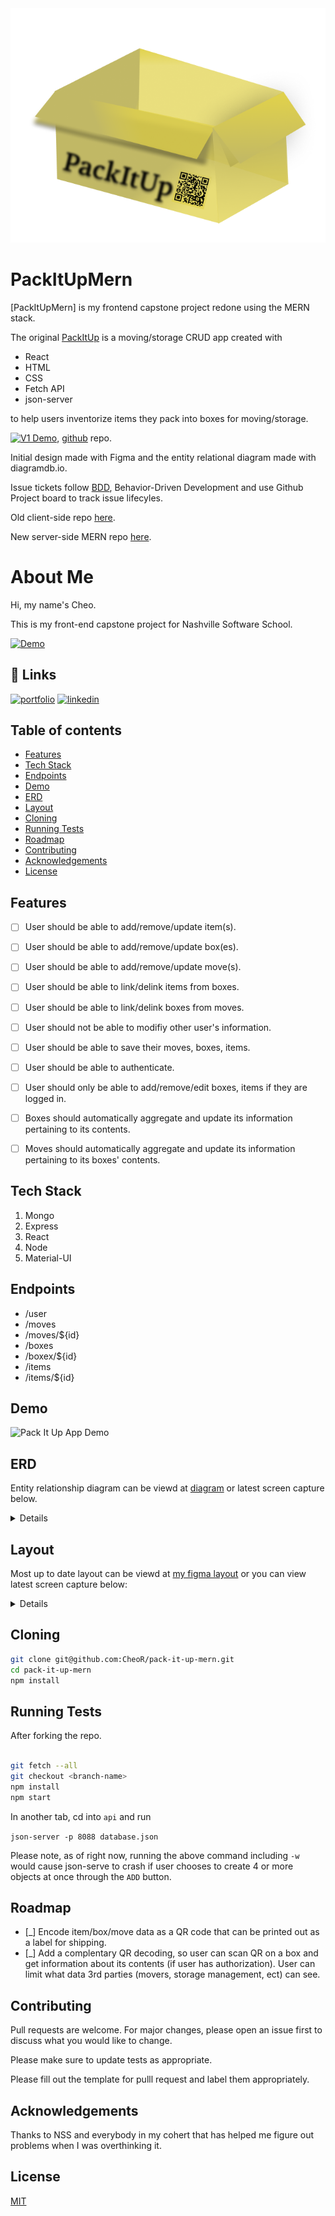 <img src="./assets/images/PackItUpLogo.png" alt="Pack It Up Logo" />

# PackItUpMern

[PackItUpMern] is my frontend capstone project redone using the MERN stack.

The original [PackItUp](https://cr-demo--packitup.netlify.app) is a moving/storage CRUD app created with

- React
- HTML
- CSS
- Fetch API
- json-server

to help users inventorize items they pack into boxes for moving/storage.

[![V1 Demo](https://img.shields.io/badge/Live%20Demo-PackItUp-green)](https://cr-demo--packitup.netlify.app), [github](https://github.com/CheoR/pack-it-up) repo.

Initial design made with Figma and the entity relational diagram made with diagramdb.io.

Issue tickets follow [BDD](https://en.wikipedia.org/wiki/Behavior-driven_development#Behavioral_specifications), Behavior-Driven Development and use Github Project board to track issue lifecyles.

Old client-side repo [here](https://github.com/CheoR/pack-it-up).

New server-side MERN repo [here](https://github.com/CheoR/pack-it-up-mern-server).

# About Me

Hi, my name's Cheo.

This is my front-end capstone project for Nashville Software School.

[![Demo](https://img.shields.io/badge/Live%20Demo-PackItUp-green)](https://cr-demo--packitup.netlify.app/)

## 🔗 Links

[![portfolio](https://img.shields.io/badge/my_portfolio-000?style=for-the-badge&logo=ko-fi&logoColor=white)](https://cheor.github.io/portfolio/)
[![linkedin](https://img.shields.io/badge/linkedin-0A66C2?style=for-the-badge&logo=linkedin&logoColor=white)](https://www.linkedin.com/in/cheo-roman/)

## Table of contents

- [Features](#features)
- [Tech Stack](#tech-stack)
- [Endpoints](#endpoints)
- [Demo](#demo)
- [ERD](#erd)
- [Layout](#layout)
- [Cloning](#cloning)
- [Running Tests](#running-tests)
- [Roadmap](#roadmap)
- [Contributing](#contributing)
- [Acknowledgements](#acknowledgements)
- [License](#license)

## Features

- [ ] User should be able to add/remove/update item(s).

- [ ] User should be able to add/remove/update box(es).

- [ ] User should be able to add/remove/update move(s).

- [ ] User should be able to link/delink items from boxes.

- [ ] User should be able to link/delink boxes from moves.

- [ ] User should not be able to modifiy other user's information.

- [ ] User should be able to save their moves, boxes, items.

- [ ] User should be able to authenticate.

- [ ] User should only be able to add/remove/edit boxes, items if they are logged in.

- [ ] Boxes should automatically aggregate and update its information pertaining to its contents.

- [ ] Moves should automatically aggregate and update its information pertaining to its boxes' contents.

## Tech Stack

1. Mongo
2. Express
3. React
4. Node
5. Material-UI

## Endpoints

- /user
- /moves
- /moves/${id}
- /boxes
- /boxex/${id}
- /items
- /items/${id}

## Demo

<img src="./assets/screen-recording.gif" alt="Pack It Up App Demo">

## ERD

Entity relationship diagram can be viewd at [diagram](https://dbdiagram.io/d/603cf260fcdcb6230b21ffe2) or latest screen capture below.

<details>
  <img src="./assets/images/PackItUp.png" alt="entity relationship diagram for pack it up" />
</details>

## Layout

Most up to date layout can be viewd at [my figma layout](https://www.figma.com/file/FVTItU8oORU8Mrihcd60Jj/PackItUp?node-id=39%3A0) or you can view latest screen capture below:

<details>
 <img src="./assets/images/Layout.png" alt="layout for pack it up" />
</details>

## Cloning

```bash
git clone git@github.com:CheoR/pack-it-up-mern.git
cd pack-it-up-mern
npm install
```

## Running Tests

After forking the repo.

```bash

git fetch --all
git checkout <branch-name>
npm install
npm start

```

In another tab, cd into `api` and run

`json-server -p 8088 database.json`

Please note, as of right now, running the above command including `-w` would cause json-serve to crash if user chooses to create 4 or more objects at once through the `ADD` button.

## Roadmap

- [_] Encode item/box/move data as a QR code that can be printed out as a label for shipping.
- [_] Add a complentary QR decoding, so user can scan QR on a box and get information about its contents (if user has authorization). User can limit what data 3rd parties (movers, storage management, ect) can see.

## Contributing

Pull requests are welcome. For major changes, please open an issue first to discuss what you would like to change.

Please make sure to update tests as appropriate.

Please fill out the template for pulll request and label them appropriately.

## Acknowledgements

Thanks to NSS and everybody in my cohert that has helped me figure out problems when I was overthinking it.

## License

[MIT](https://choosealicense.com/licenses/mit/)
